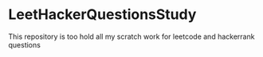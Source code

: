 # LeetHackerQuestionsStudy
This repository is too hold all my scratch work for leetcode and hackerrank questions
